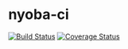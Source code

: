 # nyoba-ci

[![Build Status](https://travis-ci.org/andrelucky/nyoba-ci.svg?branch=master)](https://travis-ci.org/andrelucky/nyoba-ci)
[![Coverage Status](https://coveralls.io/repos/github/andrelucky/nyoba-ci/badge.svg?branch=master)](https://coveralls.io/github/andrelucky/nyoba-ci?branch=master)
